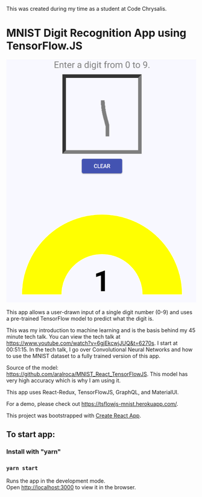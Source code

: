 This was created during my time as a student at Code Chrysalis.

# MNIST Digit Recognition App using TensorFlow.JS

![alt text](https://raw.githubusercontent.com/chcliu/mnist-digit-recognition/master/public/assets/mnist-readme.PNG)

This app allows a user-drawn input of a single digit number (0-9) and uses a pre-trained TensorFlow model to predict what the digit is.

This was my introduction to machine learning and is the basis behind my 45 minute tech talk. You can view the tech talk at https://www.youtube.com/watch?v=6gjEkcwjJUQ&t=6270s.
I start at 00:51:15. In the tech talk, I go over Convolutional Neural Networks and how to use the MNIST dataset to a fully trained version of this app.

Source of the model: https://github.com/aralroca/MNIST_React_TensorFlowJS. This model has very high accuracy which is why I am using it.

This app uses React-Redux, TensorFlowJS, GraphQL, and MaterialUI.

For a demo, please check out https://tsflowjs-mnist.herokuapp.com/.

This project was bootstrapped with [Create React App](https://github.com/facebook/create-react-app).

## To start app:

### Install with "yarn"

### `yarn start`

Runs the app in the development mode.<br>
Open [http://localhost:3000](http://localhost:3000) to view it in the browser.

